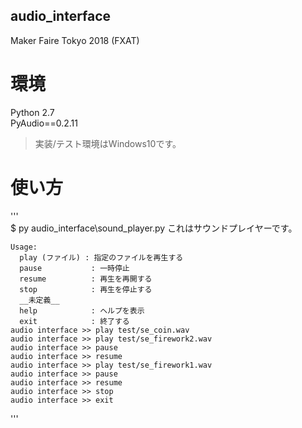 audio_interface
---
Maker Faire Tokyo 2018 (FXAT)  

# 環境
Python 2.7  
PyAudio==0.2.11  

> 実装/テスト環境はWindows10です。  

# 使い方
'''  
    $ py audio_interface\sound_player.py
    これはサウンドプレイヤーです。
    
    Usage:
      play (ファイル) : 指定のファイルを再生する
      pause           : 一時停止
      resume          : 再生を再開する
      stop            : 再生を停止する
      __未定義__
      help            : ヘルプを表示
      exit            : 終了する
    audio interface >> play test/se_coin.wav
    audio interface >> play test/se_firework2.wav
    audio interface >> pause
    audio interface >> resume
    audio interface >> play test/se_firework1.wav
    audio interface >> pause
    audio interface >> resume
    audio interface >> stop
    audio interface >> exit
'''  

